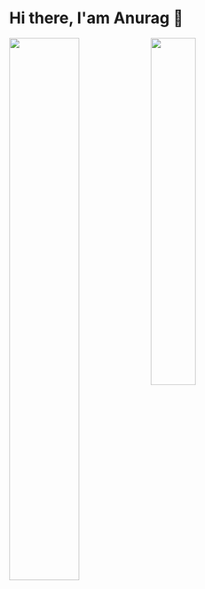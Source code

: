 # Hi there, I'am Anurag 👋

<img align="left" width="50%"  src ="https://github-readme-stats-xi-seven-24.vercel.app/api?username=anuraghazra&show_icons=true&theme=transparent" />

<img align="left" width="40%" src ="https://github-readme-stats-xi-seven-24.vercel.app/api/top-langs/?username=anuraghazra&layout=compact" />


